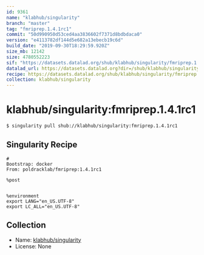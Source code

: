 ```yaml
---
id: 9361
name: "klabhub/singularity"
branch: "master"
tag: "fmriprep.1.4.1rc1"
commit: "50d990950d53ced4aa3836602f7371d8bdbdaca0"
version: "e4113782df144d5e682a13ebecb19c6d"
build_date: "2019-09-30T18:29:59.920Z"
size_mb: 12142
size: 4780552223
sif: "https://datasets.datalad.org/shub/klabhub/singularity/fmriprep.1.4.1rc1/2019-09-30-50d99095-e4113782/e4113782df144d5e682a13ebecb19c6d.simg"
datalad_url: https://datasets.datalad.org?dir=/shub/klabhub/singularity/fmriprep.1.4.1rc1/2019-09-30-50d99095-e4113782/
recipe: https://datasets.datalad.org/shub/klabhub/singularity/fmriprep.1.4.1rc1/2019-09-30-50d99095-e4113782/Singularity
collection: klabhub/singularity
---
```


# klabhub/singularity:fmriprep.1.4.1rc1

```bash
$ singularity pull shub://klabhub/singularity:fmriprep.1.4.1rc1
```

## Singularity Recipe

```singularity
#
Bootstrap: docker
From: poldracklab/fmriprep:1.4.1rc1

%post


%environment
export LANG="en_US.UTF-8"
export LC_ALL="en_US.UTF-8"
```

## Collection

 - Name: [klabhub/singularity](https://github.com/klabhub/singularity)
 - License: None

